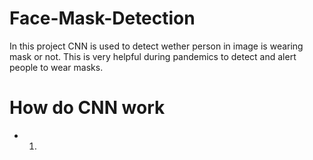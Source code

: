 # Face-Mask-Detection

In this project CNN is used to detect wether person in image is wearing mask or not. This is very helpful during pandemics to detect and alert people to wear masks.

# How do CNN work 

* 1.